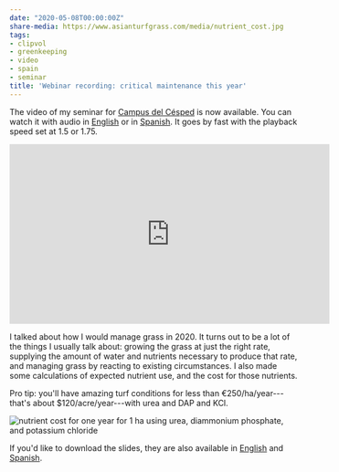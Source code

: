 ```yaml
---
date: "2020-05-08T00:00:00Z"
share-media: https://www.asianturfgrass.com/media/nutrient_cost.jpg
tags:
- clipvol
- greenkeeping
- video
- spain
- seminar
title: 'Webinar recording: critical maintenance this year'
---
```


The video of my seminar for [Campus del Césped](http://www.campusdelcesped.com/) is now available. You can watch it with audio in [English](https://youtu.be/lzZ-zzyMcE8) or in [Spanish](https://youtu.be/Vk6QbChBO_M). It goes by fast with the playback speed set at 1.5 or 1.75.

<iframe width="560" height="315" src="https://www.youtube.com/embed/lzZ-zzyMcE8" frameborder="0" allow="accelerometer; autoplay; encrypted-media; gyroscope; picture-in-picture" allowfullscreen></iframe>

I talked about how I would manage grass in 2020. It turns out to be a lot of the things I usually talk about: growing the grass at just the right rate, supplying the amount of water and nutrients necessary to produce that rate, and managing grass by reacting to existing circumstances. I also made some calculations of expected nutrient use, and the cost for those nutrients. 

Pro tip: you'll have amazing turf conditions for less than €250/ha/year---that's about $120/acre/year---with urea and DAP and KCl. 

![nutrient cost for one year for 1 ha using urea, diammonium phosphate, and potassium chloride](/media/nutrient_cost.jpg)

If you'd like to download the slides, they are also available in [English](https://speakerdeck.com/micahwoods/critical-turfgrass-maintenance-in-2020) and [Spanish](https://speakerdeck.com/micahwoods/mantenimiento-critico-del-cesped-en-2020).
